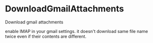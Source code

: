 DownloadGmailAttachments
========================

Download gmail attachments

enable IMAP in your gmail settings.
it doesn't download same file name twice even if their contents are different.
 
